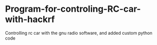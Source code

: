 # Program-for-controling-RC-car-with-hackrf

Controlling rc car with the gnu radio software, and added custom python code
